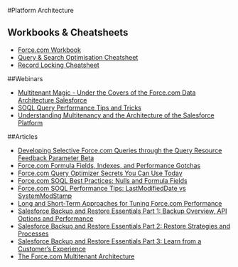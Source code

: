 #Platform Architecture

## Workbooks & Cheatsheets
* [Force.com Workbook](https://resources.docs.salesforce.com/sfdc/pdf/forcecom_workbook.pdf)
* [Query & Search Optimisation Cheatsheet](http://resources.docs.salesforce.com/194/0/en-us/sfdc/pdf/salesforce_query_search_optimization_developer_cheatsheet.pdf)
* [Record Locking Cheatsheet](http://resources.docs.salesforce.com/194/0/en-us/sfdc/pdf/record_locking_cheatsheet.pdf)

##Webinars

* [Multitenant Magic - Under the Covers of the Force.com Data Architecture
Salesforce](https://www.youtube.com/watch?v=9OtdYeCAZ1A)
* [SOQL Query Performance Tips and Tricks](https://www.youtube.com/watch?v=uyyXdEIieN4)
* [Understanding Multitenancy and the Architecture of the Salesforce Platform](https://www.youtube.com/watch?v=jeysYua6ENs)

##Articles

* [Developing Selective Force.com Queries through the Query Resource Feedback Parameter Beta](https://developer.salesforce.com/page/Developing_Selective_Force.com_Queries_through_the_Query_Resource_Feedback_Parameter_Pilot)
* [Force.com Formula Fields, Indexes, and Performance Gotchas](https://developer.salesforce.com/blogs/engineering/2013/03/force-com-formula-fields-indexes-and-performance-gotchas.html)
* [Force.com Query Optimizer Secrets You Can Use Today](https://developer.salesforce.com/blogs/engineering/2013/12/force-com-query-optimizer-secrets-you-can-use-today.html)
* [Force.com SOQL Best Practices: Nulls and Formula Fields](https://developer.salesforce.com/blogs/engineering/2013/02/force-com-soql-best-practices-nulls-and-formula-fields.html)
* [Force.com SOQL Performance Tips: LastModifiedDate vs SystemModStamp](https://developer.salesforce.com/blogs/engineering/2014/11/force-com-soql-performance-tips-systemmodstamp-vs-lastmodifieddate-2.html)
* [Long and Short-Term Approaches for Tuning Force.com Performance](https://developer.salesforce.com/blogs/engineering/2013/03/long-and-short-term-approaches-for-tuning-force-com-performance.html)
* [Salesforce Backup and Restore Essentials Part 1: Backup Overview, API Options and Performance](https://developer.salesforce.com/page/Salesforce_Backup_and_Restore_Essentials_Part_1)
* [Salesforce Backup and Restore Essentials Part 2: Restore Strategies and Processes](https://developer.salesforce.com/page/Salesforce_Backup_and_Restore_Essentials_Part_2)
* [Salesforce Backup and Restore Essentials Part 3: Learn from a Customer’s Experience](https://developer.salesforce.com/blogs/engineering/2016/02/salesforce-backup-restore-essentials-part-3-learn-customers-experience.html)
* [The Force.com Multitenant Architecture](http://wiki.developerforce.com/page/Multi_Tenant_Architecture)
